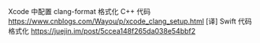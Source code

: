Xcode 中配置 clang-format 格式化 C++ 代码
https://www.cnblogs.com/Wayou/p/xcode_clang_setup.html
[译] Swift 代码格式化
https://juejin.im/post/5ccea148f265da038e54bbf2